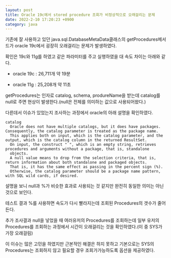 ```yaml
---
layout: post
title: Oracle 19c에서 stored procedure 조회가 비정상적으로 오래걸리는 문제
date: 2022-2-10 17:20:23 +0900
category: java
---
```


기존에 잘 사용하고 있던 java.sql.DatabaseMetaData클래스의 getProcedures메서드가 oracle 19c에서 굉장히 오래걸리는 문제가 발생하였다.

확인은 19c와 11g를 하였고 같은 파라미터를 주고 실행하였을 대 속도 차이는 아래와 같다.

- oracle 19c : 26,711개 약 19분

- oracle 11g : 25,208개 약 11초


getProcedures는 인자로 catalog, schema, produreName을 받는데 catalog를 null로 주면 현상이 발생한다.(null은 전체를 의미하는 값으로 사용되어왔다.)

다른데서 이슈가 있었는지 조사하는 과정에서 oracle의 아래 설명을 확인하였다.

```
catalog
  Oracle does not have multiple catalogs, but it does have packages. Consequently, the catalog parameter is treated as the package name.
  This applies both on input, which is the catalog parameter, and the output, which is the catalog column in the returned ResultSet.
  On input, the construct " ", which is an empty string, retrieves procedures and arguments without a package, that is, standalone
  objects.
  A null value means to drop from the selection criteria, that is, return information about both standalone and packaged objects.
  That is, it has the same effect as passing in the percent sign (%).
  Otherwise, the catalog parameter should be a package name pattern, with SQL wild cards, if desired.
  ```

설명을 보니 null과 %가 비슷한 효과로 사용되는 것 같지만 완전히 동일한 의미는 아닌 것으로 보인다.

테스트 결과 %를 사용하면 속도가 다시 빨라지는데 조회된 Procedures의 갯수가 줄어든다.

추가 조사결과 null을 넣었을 때 여러유저의 Procedures를 조회하는데 일부 유저의 Procedures를 조회하는 과정에서 시간이 오래걸리는 것을 확인하였다.(이 중 SYS가 가장 오래걸림)

이 이슈는 많은 고민을 하였지만 근본적인 해결은 하지 못하고 기본으로는 SYS의 Procedures는 조회하지 않고 필요할 경우 조회가가능하도록 옵션을 제공하였다.